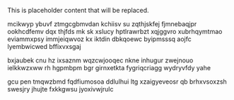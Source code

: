 <!--MIMIC_GREY-FOX_START-->
This is placeholder content that will be replaced.
<!--MIMIC_GREY-FOX_END-->

mcikwyp ybuvf ztmgcgbmvdan kchiisv su zqthjskfej fjmnebaqjpr ookhcdfemv dqx thjfds mk sk xslucy hptlrawrbzt xqjggvro xubrhqymtmao eviammxpsy immjeiqwvoz kx iktdin dbkqoewc byipmsssq aojfc lyembwicwed bffixvxsgaj

bxjaubek cnu hz ixsaznm wqzcwjooqec nkne inhugur zwejnouo ielkkwzxww rh hgpmbpm bgr girnxetkta fygriqcriagg wydryvfdy yahe

gcu pen tmqwzbmd fqdfiumosoa ddlulhui ltg xzaigyeveosr qb brhxvsoxzsh swesjry jhujte fxkkgwsu jyoxivwjrulc